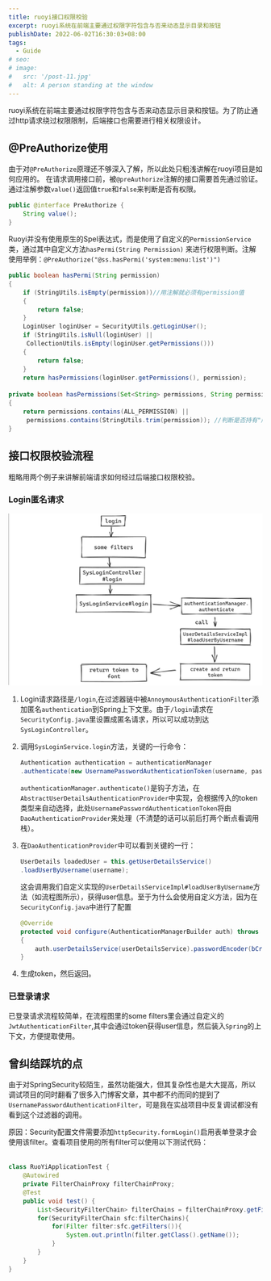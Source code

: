 ```yaml
---
title: ruoyi接口权限校验
excerpt: ruoyi系统在前端主要通过权限字符包含与否来动态显示目录和按钮
publishDate: 2022-06-02T16:30:03+08:00
tags:
  - Guide
# seo:
# image:
#   src: '/post-11.jpg'
#   alt: A person standing at the window
---
```


ruoyi系统在前端主要通过权限字符包含与否来动态显示目录和按钮。为了防止通过http请求绕过权限限制，后端接口也需要进行相关权限设计。
## @PreAuthorize使用
由于对`@PreAuthorize`原理还不够深入了解，所以此处只粗浅讲解在ruoyi项目是如何应用的。
在请求调用接口前，被`@preAuthorize`注解的接口需要首先通过验证。通过注解参数`value()`返回值`true`和`false`来判断是否有权限。
```java
public @interface PreAuthorize {  
    String value();  
}
```

Ruoyi并没有使用原生的Spel表达式，而是使用了自定义的`PermissionService`类，通过其中自定义方法`hasPermi(String Permission)` 来进行权限判断。注解使用举例：`@PreAuthorize("@ss.hasPermi('system:menu:list')")`

```java
public boolean hasPermi(String permission)  
{  
    if (StringUtils.isEmpty(permission))//用注解就必须有permission值  
    {  
        return false;  
    }  
    LoginUser loginUser = SecurityUtils.getLoginUser();  
    if (StringUtils.isNull(loginUser) ||
     CollectionUtils.isEmpty(loginUser.getPermissions()))  
    {  
        return false;  
    }  
    return hasPermissions(loginUser.getPermissions(), permission);

private boolean hasPermissions(Set<String> permissions, String permission)  
{  
    return permissions.contains(ALL_PERMISSION) ||
     permissions.contains(StringUtils.trim(permission)); //判断是否持有"所有权限”字符，或者持有该权限 
}
```

## 接口权限校验流程
粗略用两个例子来讲解前端请求如何经过后端接口权限校验。

### Login匿名请求
![](/public/ruoyi-learn-1.md/ruoyi-learn-1.md-${23-23-36}.png)

1. Login请求路径是`/login`,在过滤器链中被`AnnoymousAuthenticationFilter`添加匿名`authentication`到Spring上下文里。由于`/login`请求在`SecurityConfig.java`里设置成匿名请求，所以可以成功到达`SysLoginController`。
2. 调用`SysLoginService.login`方法，关键的一行命令：
	```java
	Authentication authentication = authenticationManager  
    .authenticate(new UsernamePasswordAuthenticationToken(username, password));
    ```
   
	`authenticationManager.authenticate()`是钩子方法，在`AbstractUserDetailsAuthenticationProvider`中实现，会根据传入的token类型来自动选择，此处`UsernamePasswordAuthenticationToken`将由`DaoAuthenticationProvider`来处理（不清楚的话可以前后打两个断点看调用栈）。

3. 在`DaoAuthenticationProvider`中可以看到关键的一行：
	```java
	UserDetails loadedUser = this.getUserDetailsService()
	.loadUserByUsername(username);
	```
	这会调用我们自定义实现的`UserDetailsServiceImpl#loadUserByUsername`方法（如流程图所示），获得user信息。至于为什么会使用自定义方法，因为在`SecurityConfig.java`中进行了配置
	```java
	@Override  
	protected void configure(AuthenticationManagerBuilder auth) throws Exception  
	{  
	    auth.userDetailsService(userDetailsService).passwordEncoder(bCryptPasswordEncoder());  
	}
	```

4. 生成token，然后返回。

### 已登录请求
已登录请求流程较简单，在流程图里的some filters里会通过自定义的`JwtAuthenticationFilter`,其中会通过token获得user信息，然后装入`Spring`的上下文，方便提取使用。

## 曾纠结踩坑的点
由于对SpringSecurity较陌生，虽然功能强大，但其复杂性也是大大提高，所以调试项目的同时翻看了很多入门博客文章，其中都不约而同的提到了`UsernamePasswordAuthenticationFilter`，可是我在实战项目中反复调试都没有看到这个过滤器的调用。

原因：Security配置文件需要添加`httpSecurity.formLogin()`启用表单登录才会使用该filter。查看项目使用的所有filter可以使用以下测试代码：

```java

class RuoYiApplicationTest {  
    @Autowired  
    private FilterChainProxy filterChainProxy;  
    @Test  
    public void test() {  
        List<SecurityFilterChain> filterChains = filterChainProxy.getFilterChains();  
        for(SecurityFilterChain sfc:filterChains){  
            for(Filter filter:sfc.getFilters()){  
                System.out.println(filter.getClass().getName());  
            }  
        }  
    }  
}
```
	